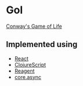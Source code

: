 Gol
===

[Conway's Game of Life](http://en.wikipedia.org/wiki/Conway's_Game_of_Life)

Implemented using
---
 * [React](http://facebook.github.io/react/)
 * [ClojureScript](https://github.com/clojure/clojurescript)
 * [Reagent](https://github.com/holmsand/reagent)
 * [core.async](https://github.com/clojure/core.async)
